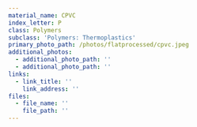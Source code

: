 ```yaml
---
material_name: CPVC
index_letter: P
class: Polymers
subclass: 'Polymers: Thermoplastics'
primary_photo_path: /photos/flatprocessed/cpvc.jpeg
additional_photos:
  - additional_photo_path: ''
  - additional_photo_path: ''
links:
  - link_title: ''
    link_address: ''
files:
  - file_name: ''
    file_path: ''
---
```



